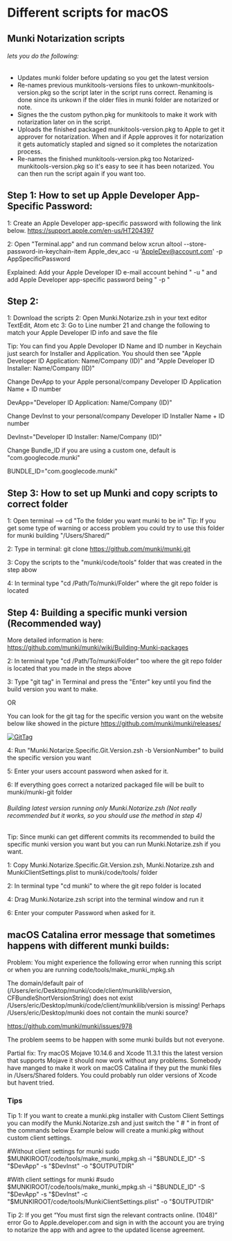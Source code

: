 # Different scripts for macOS

## Munki Notarization scripts
###### lets you do the following:
- Updates munki folder before updating so you get the latest version
- Re-names previous munkitools-versions files to unkown-munkitools-version.pkg so the script later in the script runs correct.
Renaming is done since its unkown if the older files in munki folder are notarized or note.
- Signes the the custom python.pkg for munkitools to make it work with notarization later on in the script.
- Uploads the finished packaged munkitools-version.pkg to Apple to get it approver for notarization.
When and if Apple approves it for notarization it gets automaticly stapled and signed so it completes the notarization process.
- Re-names the finished munkitools-version.pkg too Notarized-munkitools-version.pkg so it's easy to see it has been notarized. 
You can then run the script again if you want too.

## Step 1: How to set up Apple Developer App-Specific Password:

1: Create an Apple Developer app-specific password with following the link below.
https://support.apple.com/en-us/HT204397

2: Open "Terminal.app" and run command below
xcrun altool --store-password-in-keychain-item Apple_dev_acc -u 'AppleDev@account.com' -p AppSpecificPassword

Explained: Add  your Apple Developer ID e-mail account behind " -u " and add Apple Developer app-specific password being " -p "

## Step 2:
1: Download the scripts
2: Open Munki.Notarize.zsh in your text editor TextEdit, Atom etc
3: Go to Line number 21 and change the following to match your Apple Developer ID info and save the file

Tip: You can find you Apple Devoloper ID Name and ID number in Keychain just search for Installer and Application.
You should then see "Apple Developer ID Application: Name/Company (ID)" and "Apple Developer ID Installer: Name/Company (ID)"

Change DevApp to your Apple personal/company Developer ID Application Name + ID number

DevApp="Developer ID Application: Name/Company (ID)"

Change DevInst to your personal/company Developer ID Installer Name + ID number

DevInst="Developer ID Installer: Name/Company (ID)"

Change Bundle_ID if you are using a custom one, default is "com.googlecode.munki"

BUNDLE_ID="com.googlecode.munki"

## Step 3: How to set up Munki and copy scripts to correct folder

1: Open terminal --> cd "To the folder you want munki to be in"
Tip: If you get some type of warning or access problem you could try to use this folder for munki building "/Users/Shared/"

2: Type in terminal: git clone https://github.com/munki/munki.git

3: Copy the scripts to the "munki/code/tools" folder that was created in the step abow

4: In terminal type "cd /Path/To/munki/Folder" where the git repo folder is located

## Step 4: Building a specific munki version (Recommended way)
More detailed information is here: https://github.com/munki/munki/wiki/Building-Munki-packages

2: In terminal type "cd /Path/To/munki/Folder" too where the git repo folder is located that you made in the steps above

3: Type "git tag" in Terminal and press the "Enter" key until you find the build version you want to make.

OR

You can look for the git tag for the specific version you want on the website below like showed in the picture
https://github.com/munki/munki/releases/

<a href="https://ibb.co/FBxWmPM"><img src="https://i.ibb.co/FBxWmPM/GitTag.png" alt="GitTag" border="0"></a>

4: Run "Munki.Notarize.Specific.Git.Version.zsh -b VersionNumber" to build the specific version you want

5: Enter your users account password when asked for it.

6: If everything goes correct a notarized packaged file will be built to munki/munki-git folder


###### Building latest version running only Munki.Notarize.zsh (Not really recommended but it works, so you should use the method in step 4)
Tip: Since munki can get different commits its recommended to build the specific munki version you want but you can run Munki.Notarize.zsh if you want.

1: Copy Munki.Notarize.Specific.Git.Version.zsh, Munki.Notarize.zsh and MunkiClientSettings.plist to munki/code/tools/ folder

2: In terminal type "cd munki" to where the git repo folder is located

4: Drag Munki.Notarize.zsh script into the terminal window and run it

6: Enter your computer Password when asked for it.

## macOS Catalina error message that sometimes happens with different munki builds:
Problem: You might experience the following error when running this script or when you are running code/tools/make_munki_mpkg.sh

The domain/default pair of (/Users/eric/Desktop/munki/code/client/munkilib/version, CFBundleShortVersionString) does not exist
/Users/eric/Desktop/munki/code/client/munkilib/version is missing!
Perhaps /Users/eric/Desktop/munki does not contain the munki source?

https://github.com/munki/munki/issues/978

The problem seems to be happen with some munki builds but not everyone.

Partial fix: Try macOS Mojave 10.14.6 and Xcode 11.3.1 this the latest version that supports Mojave it should now work without any problems.
Somebody have manged to make it work on macOS Catalina if they put the munki files in /Users/Shared folders.
You could probably run older versions of Xcode but havent tried. 

### Tips

Tip 1: If you want to create a munki.pkg installer with Custom Client Settings you can modify the Munki.Notarize.zsh and just switch the " # " in front of the commands below
Example below will create a munki.pkg without custom client settings.
 
#Without client settings for munki
sudo $MUNKIROOT/code/tools/make_munki_mpkg.sh -i "$BUNDLE_ID" -S "$DevApp" -s "$DevInst" -o "$OUTPUTDIR"

#With client settings for munki
#sudo $MUNKIROOT/code/tools/make_munki_mpkg.sh -i "$BUNDLE_ID" -S "$DevApp" -s "$DevInst" -c "$MUNKIROOT/code/tools/MunkiClientSettings.plist" -o "$OUTPUTDIR"

 Tip 2: If you get “You must first sign the relevant contracts online. (1048)” error
 Go to Apple.developer.com and sign in with the account you are trying to notarize the app with and agree to the updated license agreement.
